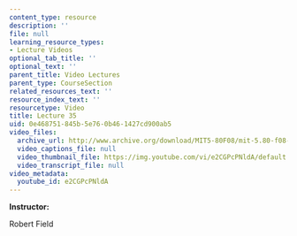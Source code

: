 ```yaml
---
content_type: resource
description: ''
file: null
learning_resource_types:
- Lecture Videos
optional_tab_title: ''
optional_text: ''
parent_title: Video Lectures
parent_type: CourseSection
related_resources_text: ''
resource_index_text: ''
resourcetype: Video
title: Lecture 35
uid: 0e468751-845b-5e76-0b46-1427cd900ab5
video_files:
  archive_url: http://www.archive.org/download/MIT5-80F08/mit-5.80-f08-lec35_300k.mp4
  video_captions_file: null
  video_thumbnail_file: https://img.youtube.com/vi/e2CGPcPNldA/default.jpg
  video_transcript_file: null
video_metadata:
  youtube_id: e2CGPcPNldA
---
```


**Instructor:**

Robert Field